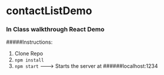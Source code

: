 # contactListDemo

### In Class walkthrough React Demo

#####Instructions:
1. Clone Repo
2. ```npm install```
3. ```npm start``` ---> Starts the server at ######localhost:1234
